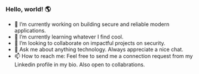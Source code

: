 ### Hello, world! 🌎

- 🔭 I’m currently working on building secure and reliable modern applications.
- 🌱 I’m currently learning whatever I find cool.
- 👯 I’m looking to collaborate on impactful projects on security.
- 💬 Ask me about anything technology. Always appreciate a nice chat.
- 📫 How to reach me: Feel free to send me a connection request from my Linkedin profile in my bio. Also open to collabrations.
<!--
- 😄 Pronouns: ...
- ⚡ Fun fact: ...
-->

